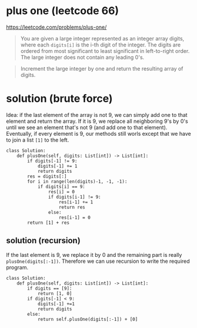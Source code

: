 # plus one (leetcode 66)

https://leetcode.com/problems/plus-one/

> You are given a large integer represented as an integer array digits, where each `digits[i]` is the i-th digit of the integer. 
> The digits are ordered from most significant to least significant in left-to-right order. 
> The large integer does not contain any leading 0's.

> Increment the large integer by one and return the resulting array of digits.

# solution (brute force)

Idea: if the last element of the array is not 9, we can simply add one to that element and return the array. If it is 9, 
we replace all neighboring 9's by 0's until we see an element that's not 9 (and add one to that element). 
Eventually, if every element is 9, our methods still worls except that we have to join a list `[1]` to the left.

```
class Solution:
    def plusOne(self, digits: List[int]) -> List[int]:        
        if digits[-1] != 9:
            digits[-1] += 1
            return digits
        res = digits[:]
        for i in range(len(digits)-1, -1, -1):
            if digits[i] == 9:
                res[i] = 0
                if digits[i-1] != 9:
                    res[i-1] += 1
                    return res
                else:
                    res[i-1] = 0
        return [1] + res
```

## solution (recursion)

If the last element is 9, we replace it by 0 and the remaining part is really `plusOne(digits[:-1])`. 
Therefore we can use recursion to write the required program.

```
class Solution:
    def plusOne(self, digits: List[int]) -> List[int]:        
        if digits == [9]:
            return [1, 0]           
        if digits[-1] < 9:
            digits[-1] +=1
            return digits
        else:
            return self.plusOne(digits[:-1]) + [0]
```
